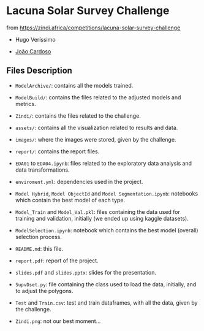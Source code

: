 # Lacuna Solar Survey Challenge

from https://zindi.africa/competitions/lacuna-solar-survey-challenge

- Hugo Veríssimo

- [João Cardoso](https://github.com/jepe06)

## Files Description

- `ModelArchive/`: contains all the models trained.

- `ModelBuild/`: contains the files related to the adjusted models and metrics.

- `Zindi/`: contains the files related to the challenge.

- `assets/`: contains all the visualization related to results and data.

- `images/`: where the images were stored, given by the challenge.

- `report/`: contains the report files.

- `EDA01` to `EDA04.ipynb`: files related to the exploratory data analysis and data transformations.

- `enviroment.yml`: dependencies used in the project.

- `Model Hybrid`, `Model ObjectId` and `Model Segmentation.ipynb`: notebooks which contain the best model of each type.

- `Model_Train` and `Model_Val.pkl`: files containing the data used for training and validation, initially (we ended up using kaggle datasets).

- `ModelSelection.ipynb`: notebook which contains the best model (overall) selection process.

- `README.md`: this file.

- `report.pdf`: report of the project.

- `slides.pdf` and `slides.pptx`: slides for the presentation.

- `SupvDset.py`: file containing the class used to load the data, initially, and to adjust the polygons.

- `Test` and `Train.csv`: test and train dataframes, with all the data, given by the challenge.

- `Zindi.png`: not our best moment...